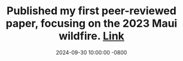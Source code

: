 ---
title: >-
    Published my first peer-reviewed paper, focusing on the 2023 Maui wildfire.
    <a href="https://link.springer.com/article/10.1007/s44212-024-00063-7" target="_blank">Link <i class="fas fa-angle-double-right"></i></a>
date: 2024-09-30 10:00:00 -0800
---